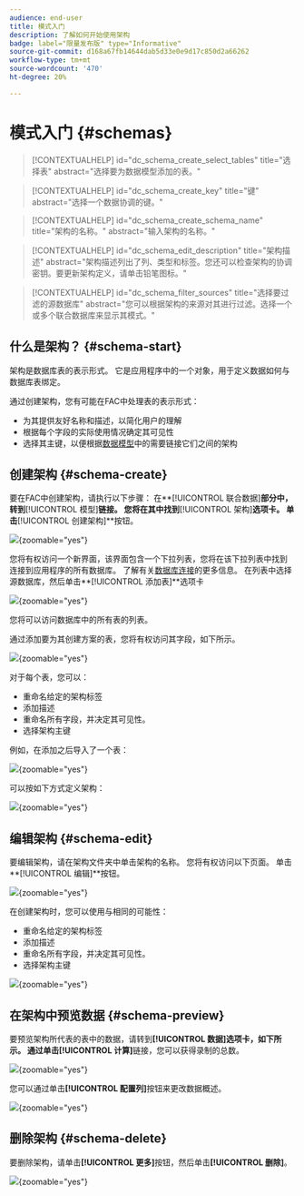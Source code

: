 ```yaml
---
audience: end-user
title: 模式入门
description: 了解如何开始使用架构
badge: label="限量发布版" type="Informative"
source-git-commit: d168a67fb14644dab5d33e0e9d17c850d2a66262
workflow-type: tm+mt
source-wordcount: '470'
ht-degree: 20%

---
```


# 模式入门 {#schemas}


>[!CONTEXTUALHELP]
>id="dc_schema_create_select_tables"
>title="选择表"
>abstract="选择要为数据模型添加的表。"

>[!CONTEXTUALHELP]
>id="dc_schema_create_key"
>title="键"
>abstract="选择一个数据协调的键。"

>[!CONTEXTUALHELP]
>id="dc_schema_create_schema_name"
>title="架构的名称。"
>abstract="输入架构的名称。"


>[!CONTEXTUALHELP]
>id="dc_schema_edit_description"
>title="架构描述"
>abstract="架构描述列出了列、类型和标签。您还可以检查架构的协调密钥。要更新架构定义，请单击铅笔图标。"

>[!CONTEXTUALHELP]
>id="dc_schema_filter_sources"
>title="选择要过滤的源数据库"
>abstract="您可以根据架构的来源对其进行过滤。选择一个或多个联合数据库来显示其模式。"


## 什么是架构？ {#schema-start}

架构是数据库表的表示形式。 它是应用程序中的一个对象，用于定义数据如何与数据库表绑定。

通过创建架构，您有可能在FAC中处理表的表示形式：

- 为其提供友好名称和描述，以简化用户的理解
- 根据每个字段的实际使用情况确定其可见性
- 选择其主键，以便根据[数据模型](../data-management/gs-models.md#data-model-start)中的需要链接它们之间的架构

## 创建架构 {#schema-create}

要在FAC中创建架构，请执行以下步骤：
在**[!UICONTROL 联合数据]**&#x200B;部分中，转到&#x200B;**[!UICONTROL 模型]**&#x200B;链接。 您将在其中找到&#x200B;**[!UICONTROL 架构]**选项卡。
单击**[!UICONTROL 创建架构]**&#x200B;按钮。

![](assets/schema_create.png){zoomable="yes"}

您将有权访问一个新界面，该界面包含一个下拉列表，您将在该下拉列表中找到
连接到应用程序的所有数据库。 了解有关[数据库连接](../connections/connections.md#connections-fdb)的更多信息。
在列表中选择源数据库，然后单击**[!UICONTROL 添加表]**&#x200B;选项卡

![](assets/schema_tables.png){zoomable="yes"}

您将可以访问数据库中的所有表的列表。

通过添加要为其创建方案的表，您将有权访问其字段，如下所示。

![](assets/schema_fields.png){zoomable="yes"}

对于每个表，您可以：

- 重命名给定的架构标签
- 添加描述
- 重命名所有字段，并决定其可见性。
- 选择架构主键

例如，在添加之后导入了一个表：

![](assets/schema_lumaorder.png){zoomable="yes"}

可以按如下方式定义架构：

![](assets/schema_lumaorders.png){zoomable="yes"}

## 编辑架构 {#schema-edit}

要编辑架构，请在架构文件夹中单击架构的名称。 您将有权访问以下页面。
单击**[!UICONTROL 编辑]**&#x200B;按钮。

![](assets/schema_edit.png){zoomable="yes"}

在创建架构时，您可以使用与相同的可能性：

- 重命名给定的架构标签
- 添加描述
- 重命名所有字段，并决定其可见性。
- 选择架构主键

![](assets/schema_edit_orders.png){zoomable="yes"}

## 在架构中预览数据 {#schema-preview}

要预览架构所代表的表中的数据，请转到&#x200B;**[!UICONTROL 数据]**选项卡，如下所示。
通过单击**[!UICONTROL 计算]**&#x200B;链接，您可以获得录制的总数。

![](assets/schema_data.png){zoomable="yes"}

您可以通过单击&#x200B;**[!UICONTROL 配置列]**&#x200B;按钮来更改数据概述。

![](assets/schema_columns.png){zoomable="yes"}

## 删除架构 {#schema-delete}

要删除架构，请单击&#x200B;**[!UICONTROL 更多]**&#x200B;按钮，然后单击&#x200B;**[!UICONTROL 删除]**。

![](assets/schema_delete.png){zoomable="yes"}
